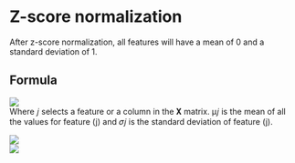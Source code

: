 # Z-score normalization
After z-score normalization, all features will have a mean of 0 and a standard deviation of 1.
## Formula
<img src="https://latex.codecogs.com/svg.latex?\Large&space;x^{(i)}_j=\dfrac{x^{(i)}_j-\mu_j}{\sigma_j}" /> <br>
Where  𝑗  selects a feature or a column in the  𝐗  matrix.  µ𝑗  is the mean of all the values for feature (j) and  𝜎𝑗  is the standard deviation of feature (j).<br>

<img src="https://latex.codecogs.com/svg.latex?\Large&space;\mu_j=\frac{1}{m}%20\sum_{i=0}^{m-1}%20x^{(i)}_j" /> <br>
<img src="https://latex.codecogs.com/svg.latex?\Large&space;\sigma^2_j=%20\frac{1}{m}%20\sum_{i=0}^{m-1}%20(x^{(i)}_j%20-%20\mu_j)^2" /> <br>
